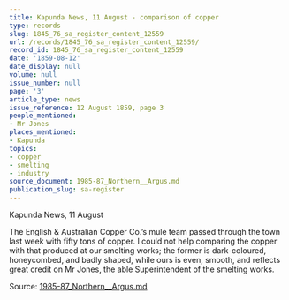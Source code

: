 ```yaml
---
title: Kapunda News, 11 August - comparison of copper
type: records
slug: 1845_76_sa_register_content_12559
url: /records/1845_76_sa_register_content_12559/
record_id: 1845_76_sa_register_content_12559
date: '1859-08-12'
date_display: null
volume: null
issue_number: null
page: '3'
article_type: news
issue_reference: 12 August 1859, page 3
people_mentioned:
- Mr Jones
places_mentioned:
- Kapunda
topics:
- copper
- smelting
- industry
source_document: 1985-87_Northern__Argus.md
publication_slug: sa-register
---
```


Kapunda News, 11 August

The English & Australian Copper Co.’s mule team passed through the town last week with fifty tons of copper.  I could not help comparing the copper with that produced at our smelting works; the former is dark-coloured, honeycombed, and badly shaped, while ours is even, smooth, and reflects great credit on Mr Jones, the able Superintendent of the smelting works.

Source: [1985-87_Northern__Argus.md](/downloads/markdown/1985-87_Northern__Argus.md)

